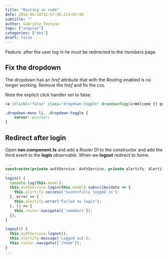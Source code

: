 ```yaml
---
title: "Routing in code"
date: 2018-06-18T12:57:40.211+02:00
subtitle: ""
author: Gabriele Teotino
tags: ["angular"]
categories: ["dev"]
draft: false
---
```


Feature: after the user log in he must be redirected to the *members* page.

<!--more-->

## Fix the dropdown

The dropdown has an *href* attribute that with the *Routing* enabled is no longer working. Remove the *href* and fix the css.

Note the explicit *click* handler set to false.

```html
<a (click)="false" class="dropdown-toggle" dropdownToggle>Welcome {{ getUsername() }} <span class="caret"></span></a>
```

```css
.dropdown-menu li, .dropdown-toggle {
    cursor: pointer;
}
```

## Redirect after login

Open **nav.component.ts** and add a *Router* DI to the constructor and add the third event to the **login** *observable*. When we **logout** redirect to *home*.

```typescript
...
constructor(private authService: AuthService, private alertify: AlertifyService, private router: Router) {}
...
login() {
  console.log(this.model);
  this.authService.login(this.model).subscribe(data => {
    this.alertify.success('Sucessfully logged in');
  }, error => {
    this.alertify.error("Failed to login");
  }, () => {
    this.router.navigate(['/members']);
  });
}

logout() {
  this.authService.logout();
  this.alertify.message('Logged out');
  this.router.navigate(['/home']);
}
...
```
